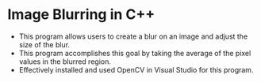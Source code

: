 # Image Blurring in C++
- This program allows users to create a blur on an image and adjust the size of the blur.
- This program accomplishes this goal by taking the average of the pixel values in the blurred region.
- Effectively installed and used OpenCV in Visual Studio for this program.
